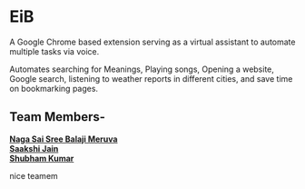 # EiB

A Google Chrome based extension serving as a virtual assistant to automate multiple tasks via voice.

Automates searching for Meanings, Playing songs, Opening a website, Google search, listening to weather reports in different cities, and save
time on bookmarking pages.

## Team Members-

[**Naga Sai Sree Balaji Meruva**](https://github.com/BLJS2warchief) <br />
[**Saakshi Jain**](https://github.com/sa4k5hi) <br />
[**Shubham Kumar**](https://github.com/The-Deadly)

nice teamem
